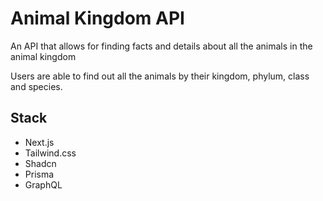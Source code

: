 # Animal Kingdom API
An API that allows for finding facts and details about all the animals
in the animal kingdom

Users are able to find out all the animals by their kingdom, phylum, class and species. 

## Stack
- Next.js
- Tailwind.css
- Shadcn
- Prisma
- GraphQL

